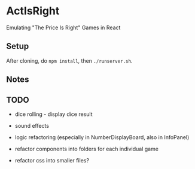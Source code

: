# ActIsRight
Emulating "The Price Is Right" Games in React

## Setup
After cloning, do `npm install`, then `./runserver.sh`.

## Notes

## TODO
- dice rolling - display dice result
- sound effects
- logic refactoring (especially in NumberDisplayBoard, also in InfoPanel)

- refactor components into folders for each individual game
- refactor css into smaller files?